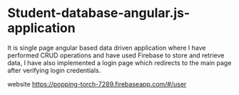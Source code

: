 # Student-database-angular.js-application
It is single page angular based data driven application where I have performed CRUD operations and have used Firebase to store and retrieve data, I have also implemented a login page which redirects to the main page after verifying login credentials.

website https://popping-torch-7289.firebaseapp.com/#/user
